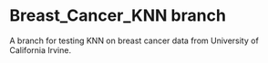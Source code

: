 # Breast_Cancer_KNN branch

A branch for testing KNN on breast cancer data from University of California Irvine.